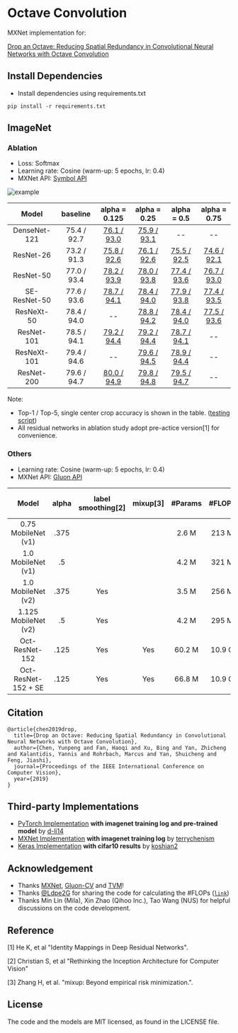 # Octave Convolution
MXNet implementation for:

[Drop an Octave: Reducing Spatial Redundancy in Convolutional Neural Networks with Octave Convolution](https://arxiv.org/abs/1904.05049)

## Install Dependencies

- Install dependencies using requirements.txt

```shell
pip install -r requirements.txt
```

## ImageNet

### Ablation
- Loss: Softmax
- Learning rate: Cosine (warm-up: 5 epochs, lr: 0.4)
- MXNet API: [Symbol API](https://mxnet.incubator.apache.org/api/python/symbol.html)

![example](figs/ablation.png)

|     Model    |   baseline  |  alpha = 0.125  |  alpha = 0.25   |   alpha = 0.5   |  alpha = 0.75   |
|:------------:|:-----------:|:---------------:|:---------------:|:---------------:|:---------------:|
| DenseNet-121 | 75.4 / 92.7 | [76.1 / 93.0](https://dl.fbaipublicfiles.com/octconv/ablation/a01_densenet-121_alpha-0.125.tar) | [75.9 / 93.1](https://dl.fbaipublicfiles.com/octconv/ablation/a01_densenet-121_alpha-0.250.tar) |        --       |        --       |
|  ResNet-26   | 73.2 / 91.3 | [75.8 / 92.6](https://dl.fbaipublicfiles.com/octconv/ablation/a02_resnet-26_alpha-0.125.tar) | [76.1 / 92.6](https://dl.fbaipublicfiles.com/octconv/ablation/a02_resnet-26_alpha-0.250.tar) | [75.5 / 92.5](https://dl.fbaipublicfiles.com/octconv/ablation/a02_resnet-26_alpha-0.500.tar) | [74.6 / 92.1](https://dl.fbaipublicfiles.com/octconv/ablation/a02_resnet-26_alpha-0.750.tar) |
|  ResNet-50   | 77.0 / 93.4 | [78.2 / 93.9](https://dl.fbaipublicfiles.com/octconv/ablation/a03_resnet-50_alpha-0.125.tar) | [78.0 / 93.8](https://dl.fbaipublicfiles.com/octconv/ablation/a03_resnet-50_alpha-0.250.tar) | [77.4 / 93.6](https://dl.fbaipublicfiles.com/octconv/ablation/a03_resnet-50_alpha-0.500.tar) | [76.7 / 93.0](https://dl.fbaipublicfiles.com/octconv/ablation/a03_resnet-50_alpha-0.750.tar) |
| SE-ResNet-50 | 77.6 / 93.6 | [78.7 / 94.1](https://dl.fbaipublicfiles.com/octconv/ablation/a05_se-resnet-50_alpha-0.125.tar) | [78.4 / 94.0](https://dl.fbaipublicfiles.com/octconv/ablation/a05_se-resnet-50_alpha-0.250.tar) | [77.9 / 93.8](https://dl.fbaipublicfiles.com/octconv/ablation/a05_se-resnet-50_alpha-0.500.tar) | [77.4 / 93.5](https://dl.fbaipublicfiles.com/octconv/ablation/a05_se-resnet-50_alpha-0.750.tar) |
|  ResNeXt-50  | 78.4 / 94.0 |       --        | [78.8 / 94.2](https://dl.fbaipublicfiles.com/octconv/ablation/a04_resnext-50_32x4d_alpha-0.250.tar) | [78.4 / 94.0](https://dl.fbaipublicfiles.com/octconv/ablation/a04_resnext-50_32x4d_alpha-0.500.tar) | [77.5 / 93.6](https://dl.fbaipublicfiles.com/octconv/ablation/a04_resnext-50_32x4d_alpha-0.750.tar) |
|  ResNet-101  | 78.5 / 94.1 | [79.2 / 94.4](https://dl.fbaipublicfiles.com/octconv/ablation/a06_resnet-101_alpha-0.125.tar) | [79.2 / 94.4](https://dl.fbaipublicfiles.com/octconv/ablation/a06_resnet-101_alpha-0.250.tar) | [78.7 / 94.1](https://dl.fbaipublicfiles.com/octconv/ablation/a06_resnet-101_alpha-0.500.tar) |       --        |
|  ResNeXt-101 | 79.4 / 94.6 |       --        | [79.6 / 94.5](https://dl.fbaipublicfiles.com/octconv/ablation/a07_resnext-101_32x4d_alpha-0.250.tar) | [78.9 / 94.4](https://dl.fbaipublicfiles.com/octconv/ablation/a07_resnext-101_32x4d_alpha-0.500.tar) |       --        |
|  ResNet-200  | 79.6 / 94.7 | [80.0 / 94.9](https://dl.fbaipublicfiles.com/octconv/ablation/a08_resnet-200_alpha-0.125.tar) | [79.8 / 94.8](https://dl.fbaipublicfiles.com/octconv/ablation/a08_resnet-200_alpha-0.250.tar) | [79.5 / 94.7](https://dl.fbaipublicfiles.com/octconv/ablation/a08_resnet-200_alpha-0.500.tar) |       --        |

Note:
- Top-1 / Top-5, single center crop accuracy is shown in the table. ([testing script](utils/symbol/score.py))
- All residual networks in ablation study adopt pre-actice version[1] for convenience.


### Others
- Learning rate: Cosine (warm-up: 5 epochs, lr: 0.4)
- MXNet API: [Gluon API](https://mxnet.incubator.apache.org/api/python/gluon/nn.html)

|         Model        | alpha | label smoothing[2] | mixup[3] |#Params | #FLOPs |  Top1 / Top5 |
|:--------------------:|:-----:|:------------------:|:--------:|:------:|:------:|:------------:|
| 0.75  MobileNet (v1) |  .375 |                    |          |  2.6 M |  213 M | [70.5 / 89.5](https://dl.fbaipublicfiles.com/octconv/others/mobilenet_v1_075_alpha-0.375.params) |
| 1.0   MobileNet (v1) |  .5   |                    |          |  4.2 M |  321 M | [72.5 / 90.6](https://dl.fbaipublicfiles.com/octconv/others/mobilenet_v1_100_alpha-0.5.params) |
| 1.0   MobileNet (v2) |  .375 |         Yes        |          |  3.5 M |  256 M | [72.0 / 90.7](https://dl.fbaipublicfiles.com/octconv/others/mobilenet_v2_100_alpha-0.375.params) |
| 1.125 MobileNet (v2) |  .5   |         Yes        |          |  4.2 M |  295 M | [73.0 / 91.2](https://dl.fbaipublicfiles.com/octconv/others/mobilenet_v2_1125_alpha-0.5.params) |
| Oct-ResNet-152       |  .125 |         Yes        |    Yes   | 60.2 M | 10.9 G | [81.4 / 95.4](https://dl.fbaipublicfiles.com/octconv/others/resnet152_v1f_alpha-0.125.params) |
| Oct-ResNet-152 + SE  |  .125 |         Yes        |    Yes   | 66.8 M | 10.9 G | [81.6 / 95.7](https://dl.fbaipublicfiles.com/octconv/others/se-resnet152_v1e_alpha-0.125.params) |


## Citation
```
@article{chen2019drop,
  title={Drop an Octave: Reducing Spatial Redundancy in Convolutional Neural Networks with Octave Convolution},
  author={Chen, Yunpeng and Fan, Haoqi and Xu, Bing and Yan, Zhicheng and Kalantidis, Yannis and Rohrbach, Marcus and Yan, Shuicheng and Feng, Jiashi},
  journal={Proceedings of the IEEE International Conference on Computer Vision},
  year={2019}
}
```


## Third-party Implementations

- [PyTorch Implementation](https://github.com/d-li14/octconv.pytorch) **with imagenet training log and pre-trained model** by [d-li14](https://github.com/d-li14)
- [MXNet Implementation](https://github.com/terrychenism/OctaveConv) **with imagenet training log** by [terrychenism](https://github.com/terrychenism)
- [Keras Implementation](https://github.com/koshian2/OctConv-TFKeras) **with cifar10 results** by [koshian2](https://github.com/koshian2)


## Acknowledgement
- Thanks [MXNet](https://mxnet.incubator.apache.org/), [Gluon-CV](https://gluon-cv.mxnet.io/) and [TVM](https://tvm.ai/)!
- Thanks [@Ldpe2G](https://github.com/Ldpe2G) for sharing the code for calculating the #FLOPs \([`link`](https://github.com/Ldpe2G/DeepLearningForFun/tree/master/Mxnet-Scala/UsefulTools)\)
- Thanks Min Lin (Mila), Xin Zhao (Qihoo Inc.), Tao Wang (NUS) for helpful discussions on the code development.


## Reference
[1] He K, et al "Identity Mappings in Deep Residual Networks".

[2] Christian S, et al "Rethinking the Inception Architecture for Computer Vision"

[3] Zhang H, et al. "mixup: Beyond empirical risk minimization.".

## License
The code and the models are MIT licensed, as found in the LICENSE file.
